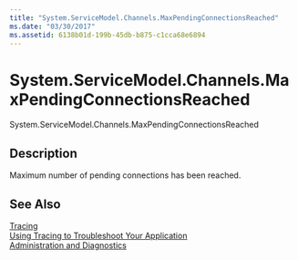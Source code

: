```yaml
---
title: "System.ServiceModel.Channels.MaxPendingConnectionsReached"
ms.date: "03/30/2017"
ms.assetid: 6138b01d-199b-45db-b875-c1cca68e6894
---
```

# System.ServiceModel.Channels.MaxPendingConnectionsReached
System.ServiceModel.Channels.MaxPendingConnectionsReached  
  
## Description  
 Maximum number of pending connections has been reached.  
  
## See Also  
 [Tracing](../../../../../docs/framework/wcf/diagnostics/tracing/index.md)  
 [Using Tracing to Troubleshoot Your Application](../../../../../docs/framework/wcf/diagnostics/tracing/using-tracing-to-troubleshoot-your-application.md)  
 [Administration and Diagnostics](../../../../../docs/framework/wcf/diagnostics/index.md)
